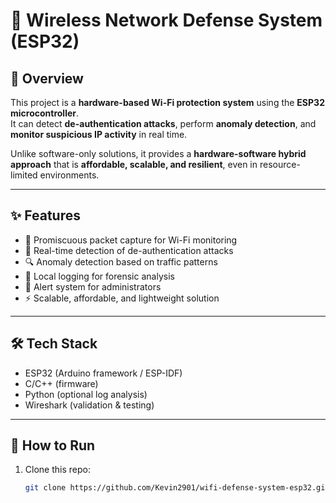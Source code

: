 # 🔐 Wireless Network Defense System (ESP32)

## 📌 Overview
This project is a **hardware-based Wi-Fi protection system** using the **ESP32 microcontroller**.  
It can detect **de-authentication attacks**, perform **anomaly detection**, and **monitor suspicious IP activity** in real time.  

Unlike software-only solutions, it provides a **hardware-software hybrid approach** that is **affordable, scalable, and resilient**, even in resource-limited environments.

---

## ✨ Features
- 📡 Promiscuous packet capture for Wi-Fi monitoring  
- 🚨 Real-time detection of de-authentication attacks  
- 🔍 Anomaly detection based on traffic patterns  
- 📝 Local logging for forensic analysis  
- 📢 Alert system for administrators  
- ⚡ Scalable, affordable, and lightweight solution  

---

## 🛠️ Tech Stack
- ESP32 (Arduino framework / ESP-IDF)  
- C/C++ (firmware)  
- Python (optional log analysis)  
- Wireshark (validation & testing)  

---

## 🚀 How to Run
1. Clone this repo:
   ```bash
   git clone https://github.com/Kevin2901/wifi-defense-system-esp32.git
